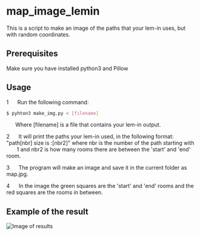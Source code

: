 # map_image_lemin

This is a script to make an image of the paths that your lem-in uses, but with random coordinates.

## Prerequisites

Make sure you have installed python3 and Pillow

## Usage

1&nbsp;&nbsp;&nbsp;&nbsp;&nbsp;&nbsp;Run the following command:
```bash
$ pyhton3 make_img.py < [filename]
```
&nbsp;&nbsp;&nbsp;&nbsp;&nbsp;&nbsp;Where [filename] is a file that contains your lem-in output.

2&nbsp;&nbsp;&nbsp;&nbsp;&nbsp;&nbsp;It will print the paths your lem-in used, in the following format: "path[nbr] size is :[nbr2]" where nbr is the number of the path starting with &nbsp;&nbsp;&nbsp;&nbsp;&nbsp;&nbsp; 1 and nbr2 is how many rooms there are between the 'start' and 'end' room.

3&nbsp;&nbsp;&nbsp;&nbsp;&nbsp;&nbsp;The program will make an image and save it in the current folder as map.jpg.

4&nbsp;&nbsp;&nbsp;&nbsp;&nbsp;&nbsp;In the image the green squares are the 'start' and 'end' rooms and the red squares are the rooms in between.

## Example of the result

![Image of results](example_results.png)
